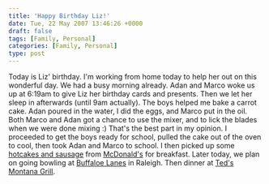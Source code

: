 ```yaml
---
title: 'Happy Birthday Liz!'
date: Tue, 22 May 2007 13:46:26 +0000
draft: false
tags: [Family, Personal]
categories: [Family, Personal]
type: post
---
```


Today is Liz' birthday. I'm working from home today to help her out on this wonderful day. We had a busy morning already. Adan and Marco woke us up at 6:19am to give Liz her birthday cards and presents. Then we let her sleep in afterwards (until 9am actually). The boys helped me bake a carrot cake. Adan poured in the water, I did the eggs, and Marco put in the oil. Both Marco and Adan got a chance to use the mixer, and to lick the blades when we were done mixing :) That's the best part in my opinion. I proceeded to get the boys ready for school, pulled the cake out of the oven to cool, then took Adan and Marco to school. I then picked up some [hotcakes and sausage](http://www.mcdonalds.com/usa/eat/features/breakfast.html) from [McDonald's](http://www.mcdonalds.com/) for breakfast. Later today, we plan on going bowling at [Buffaloe Lanes](http://www.buffaloelanes.com/north/index.htm) in Raleigh. Then dinner at [Ted's Montana Grill](http://www.tedsmontanagrill.com/).